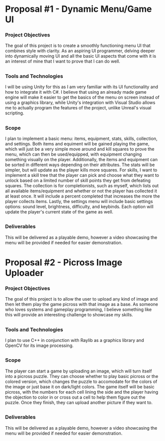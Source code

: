 # Proposal #1 - Dynamic Menu/Game UI
### Project Objectives
The goal of this project is to create a smoothly functioning menu UI that combines style with clarity. As an aspiring UI programmer, delving deeper into dynamically moving UI and all the basic UI aspects that come with it is an interest of mine that I want to prove that I can do well.

## 

### Tools and Technologies
I will be using Unity for this as I am very familiar with its UI functionality and how to integrate it with C#. I believe that using an already made game engine will make it easier to get the basics of the menu on screen instead of using a graphics library, while Unity's integration with Visual Studio allows me to actually program the features of the project, unlike Unreal's visual scripting.

##

### Scope
I plan to implement a basic menu: items, equipment, stats, skills, collection, and settings. Both items and equiment will be gained playing the game, which will just be a very simple move around and kill squares to prove the menu, which can then be used/equipped, with equipment changing something visually on the player. Additionally, the items and equipment can be sorted in different ways depending on their attributes. The stats will be simpler, but will update as the player kills more squares. For skills, I want to implement a skill tree that the player can pick and choose what they want to unlock based on a limited number of skill points they get from defeating squares. The collection is for completionists, such as myself, which lists out all available items/equipment and whether or not the player has collected it at least once. It will include a percent completed that increases the more the player collects items. Lastly, the settings menu will include basic settings options: sound level, brightness, difficulty, and keybinds. Each option will update the player's current state of the game as well.

##

### Deliverables
This will be delivered as a playable demo, however a video showcasing the menu will be provided if needed for easier demonstration.

##

# Proposal #2 - Picross Image Uploader

### Project Objectives
The goal of this project is to allow the user to upload any kind of image and then let them play the game picross with that image as a base. As someone who loves systems and gameplay programming, I believe something like this will provide an interesting challenge to showcase my skills.

##

### Tools and Technologies
I plan to use C++ in conjunction with Raylib as a graphics library and OpenCV for its image processing.

##

### Scope
The player can start a game by uploading an image, which will turn itself into a picross puzzle. They can choose whether to play basic picross or the colored version, which changes the puzzle to accomodate for the colors of the image or just base it on dark/light colors. The game itself will be basic picross, with the numbers for each cell lining the side and the player having the objection to color in or cross out a cell to help them figure out the puzzle. Once they finish, they can upload another picture if they want to.

##

### Deliverables
This will be delivered as a playable demo, however a video showcasing the menu will be provided if needed for easier demonstration.
